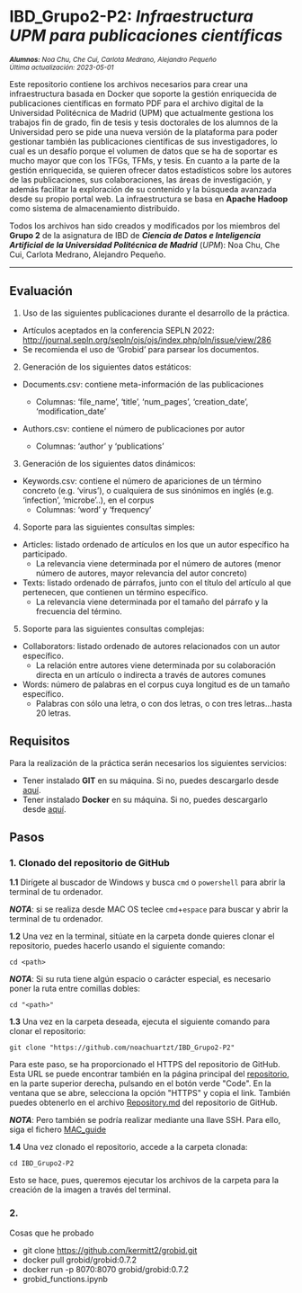 # IBD_Grupo2-P2: *Infraestructura UPM para publicaciones científicas*

<i><small>**Alumnos:** Noa Chu, Che Cui, Carlota Medrano, Alejandro Pequeño<br>Última actualización: 2023-05-01</small></i></div>

Este repositorio contiene los archivos necesarios para crear una infraestructura basada en Docker que soporte la gestión enriquecida de publicaciones científicas en formato PDF para el archivo digital de la Universidad Politécnica de Madrid (UPM) que actualmente gestiona los trabajos fin de grado, fin de tesis y tesis doctorales de los alumnos de la Universidad pero se pide una nueva versión de la plataforma para poder gestionar también las publicaciones científicas de sus investigadores, lo cual es un desafío porque el volumen de datos que se ha de soportar es mucho mayor que con los TFGs, TFMs, y tesis. En cuanto a la parte de la gestión enriquecida, se quieren ofrecer datos estadísticos sobre los autores de las publicaciones, sus colaboraciones, las áreas de investigación, y además facilitar la exploración de su contenido y la búsqueda avanzada desde su propio portal web. La infraestructura se basa en **Apache Hadoop** como sistema de almacenamiento distribuido.

Todos los archivos han sido creados y modificados por los miembros del **Grupo 2** de la asignatura de IBD de ***Ciencia de Datos e Inteligencia Artificial de la Universidad Politécnica de Madrid*** (*UPM*): Noa Chu, Che Cui, Carlota Medrano, Alejandro Pequeño.
****

## Evaluación
1. Uso de las siguientes publicaciones durante el desarrollo de la práctica.
- Artículos aceptados en la conferencia SEPLN 2022: http://journal.sepln.org/sepln/ojs/ojs/index.php/pln/issue/view/286
- Se recomienda el uso de ‘Grobid’ para parsear los documentos.

2. Generación de los siguientes datos estáticos:
- Documents.csv: contiene meta-información de las publicaciones
    - Columnas: ‘file_name’, ‘title’, ‘num_pages’, ‘creation_date’, ‘modification_date’

- Authors.csv: contiene el número de publicaciones por autor
    - Columnas: ‘author’ y ‘publications’

3. Generación de los siguientes datos dinámicos:
- Keywords.csv: contiene el número de apariciones de un término concreto (e.g. ‘virus’), o cualquiera de sus sinónimos en inglés (e.g. ‘infection’,
‘microbe’..), en el corpus
    - Columnas: ‘word’ y ‘frequency’

4. Soporte para las siguientes consultas simples:
- Articles: listado ordenado de artículos en los que un autor específico ha participado.
    - La relevancia viene determinada por el número de autores (menor número de autores, mayor relevancia del autor concreto)
- Texts: listado ordenado de párrafos, junto con el título del artículo al que pertenecen, que contienen un término específico.
    - La relevancia viene determinada por el tamaño del párrafo y la frecuencia del término.

5. Soporte para las siguientes consultas complejas:
- Collaborators: listado ordenado de autores relacionados con un autor específico.
    - La relación entre autores viene determinada por su colaboración directa en un artículo o indirecta a través de autores comunes
- Words: número de palabras en el corpus cuya longitud es de un tamaño específico.
    - Palabras con sólo una letra, o con dos letras, o con tres letras…hasta 20 letras.

## Requisitos

Para la realización de la práctica serán necesarios los siguientes servicios:

- Tener instalado **GIT** en su máquina. Si no, puedes descargarlo desde [aquí](https://git-scm.com/downloads).
- Tener instalado **Docker** en su máquina. Si no, puedes descargarlo desde [aquí](https://www.docker.com/products/docker-desktop/).

## Pasos

### 1. Clonado del repositorio de GitHub

**1.1** Dirígete al buscador de Windows y busca `cmd` o `powershell` para abrir la terminal de tu ordenador.

***NOTA***: si se realiza desde MAC OS teclee `cmd`+`espace` para buscar y abrir la terminal de tu ordenador.

**1.2** Una vez en la terminal, sitúate en la carpeta donde quieres clonar el repositorio, puedes hacerlo usando el siguiente comando: 

```
cd <path>
```

***NOTA***: Si su ruta tiene algún espacio o carácter especial, es necesario poner la ruta entre comillas dobles:

```
cd "<path>"
```

**1.3** Una vez en la carpeta deseada, ejecuta el siguiente comando para clonar el repositorio:

```
git clone "https://github.com/noachuartzt/IBD_Grupo2-P2"
```

Para este paso, se ha proporcionado el HTTPS del repositorio de GitHub. Esta URL se puede encontrar también en la página principal del [repositorio](https://github.com/noachuartzt/IBD_Grupo2-P2), en la parte superior derecha, pulsando en el botón verde "Code". En la ventana que se abre, selecciona la opción "HTTPS" y copia el link. También puedes obtenerlo en el archivo [Repository.md](Repository.md) del repositorio de GitHub.

***NOTA***: Pero también se podría realizar mediante una llave SSH. Para ello, siga el fichero [MAC_guide](MAC_guide.md)

**1.4** Una vez clonado el repositorio, accede a la carpeta clonada:

```
cd IBD_Grupo2-P2 
```

Esto se hace, pues, queremos ejecutar los archivos de la carpeta para la creación de la imagen a través del terminal.

### 2. 


Cosas que he probado 
* git clone https://github.com/kermitt2/grobid.git 
* docker pull grobid/grobid:0.7.2 
* docker run -p 8070:8070 grobid/grobid:0.7.2 
* grobid_functions.ipynb